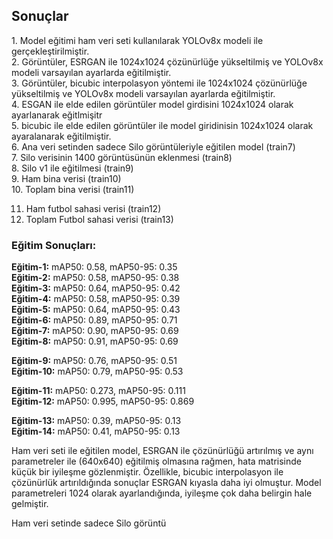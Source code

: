 <h2>Sonuçlar</h2>

<p>
1. Model eğitimi ham veri seti kullanılarak YOLOv8x modeli ile gerçekleştirilmiştir.<br>
2. Görüntüler, ESRGAN ile 1024x1024 çözünürlüğe yükseltilmiş ve YOLOv8x modeli varsayılan ayarlarda eğitilmiştir.<br>
3. Görüntüler, bicubic interpolasyon yöntemi ile 1024x1024 çözünürlüğe yükseltilmiş ve YOLOv8x modeli varsayılan ayarlarda eğitilmiştir.<br>
4. ESGAN ile elde edilen görüntüler model girdisini 1024x1024 olarak ayarlanarak eğitlmişitr<br>
5. bicubic ile elde edilen görüntüler ile model giridinisin 1024x1024 olarak ayaralanarak eğitilmiştir.<br>
6. Ana veri setinden sadece Silo görüntüleriyle eğitilen model (train7) <br>
7. Silo verisinin 1400 görüntüsünün eklenmesi (train8)<br>
8. Silo v1 ile eğitilmesi (train9)<br>
9. Ham bina verisi (train10)<br>
10. Toplam bina verisi (train11)<br>

11. Ham futbol sahasi verisi (train12)
12. Toplam Futbol sahasi verisi (train13)
</p>

<h3>Eğitim Sonuçları:</h3>

<p>
<strong>Eğitim-1:</strong> mAP50: 0.58, mAP50-95: 0.35<br>
<strong>Eğitim-2:</strong> mAP50: 0.58, mAP50-95: 0.38<br>
<strong>Eğitim-3:</strong> mAP50: 0.64, mAP50-95: 0.42<br>
<strong>Eğitim-4:</strong> mAP50: 0.58, mAP50-95: 0.39<br>
<strong>Eğitim-5:</strong> mAP50: 0.64, mAP50-95: 0.43<br>
<strong>Eğitim-6:</strong> mAP50: 0.89, mAP50-95: 0.71<br>
<strong>Eğitim-7:</strong> mAP50: 0.90, mAP50-95: 0.69<br>
<strong>Eğitim-8:</strong> mAP50: 0.91, mAP50-95: 0.69<br>

<strong>Eğitim-9:</strong> mAP50: 0.76, mAP50-95: 0.51<br>
<strong>Eğitim-10:</strong> mAP50: 0.79, mAP50-95: 0.53<br>

<strong>Eğitim-11:</strong> mAP50: 0.273, mAP50-95: 0.111<br>
<strong>Eğitim-12:</strong> mAP50: 0.995, mAP50-95: 0.869<br>

<strong>Eğitim-13:</strong> mAP50: 0.39, mAP50-95: 0.13<br>
<strong>Eğitim-14:</strong> mAP50: 0.41, mAP50-95: 0.13<br>
</p>

<p>
Ham veri seti ile eğitilen model, ESRGAN ile çözünürlüğü artırılmış ve aynı parametreler ile (640x640) eğitilmiş olmasına rağmen, hata matrisinde küçük bir iyileşme gözlenmiştir. Özellikle, bicubic interpolasyon ile çözünürlük artırıldığında sonuçlar ESRGAN kıyasla daha iyi olmuştur. Model parametreleri 1024 olarak ayarlandığında, iyileşme çok daha belirgin hale gelmiştir.
</p>

<p>
Ham veri setinde sadece Silo görüntü
</p>
